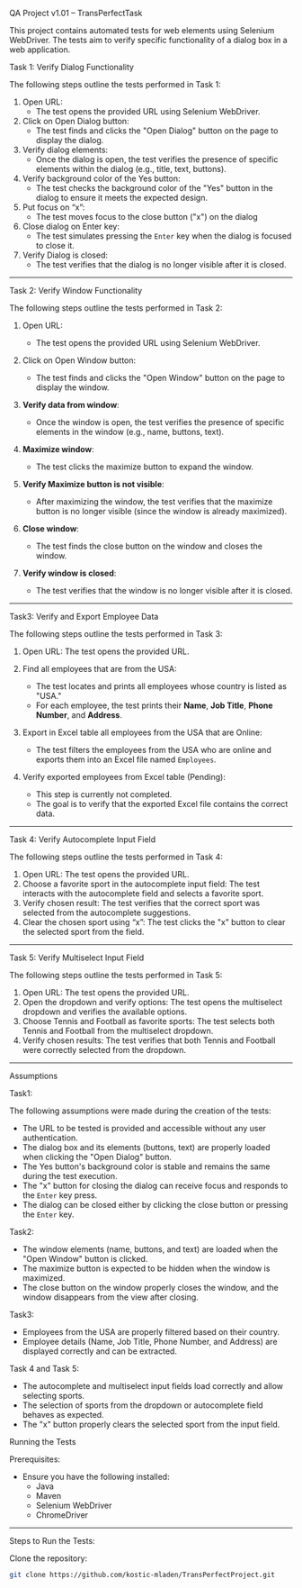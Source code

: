 QA Project v1.01 – TransPerfectTask

This project contains automated tests for web elements using Selenium WebDriver. 
The tests aim to verify specific functionality of a dialog box in a web application.

Task 1: Verify Dialog Functionality

The following steps outline the tests performed in Task 1:
1. Open URL:
   - The test opens the provided URL using Selenium WebDriver.
2. Click on Open Dialog button:
   - The test finds and clicks the "Open Dialog" button on the page to display the dialog.
3. Verify dialog elements:
   - Once the dialog is open, the test verifies the presence of specific elements within the dialog (e.g., title, text, buttons).
4. Verify background color of the Yes button:
   - The test checks the background color of the "Yes" button in the dialog to ensure it meets the expected design.
5. Put focus on “x”:
   - The test moves focus to the close button ("x") on the dialog
6. Close dialog on Enter key:
   - The test simulates pressing the `Enter` key when the dialog is focused to close it.
7. Verify Dialog is closed:
   - The test verifies that the dialog is no longer visible after it is closed.
---
Task 2: Verify Window Functionality

The following steps outline the tests performed in Task 2:

1. Open URL:
    - The test opens the provided URL using Selenium WebDriver.

2. Click on Open Window button:
    - The test finds and clicks the "Open Window" button on the page to display the window.

3. **Verify data from window**:
    - Once the window is open, the test verifies the presence of specific elements in the window (e.g., name, buttons, text).

4. **Maximize window**:
    - The test clicks the maximize button to expand the window.

5. **Verify Maximize button is not visible**:
    - After maximizing the window, the test verifies that the maximize button is no longer visible (since the window is already maximized).

6. **Close window**:
    - The test finds the close button on the window and closes the window.

7. **Verify window is closed**:
    - The test verifies that the window is no longer visible after it is closed.
---
Task3: Verify and Export Employee Data

The following steps outline the tests performed in Task 3:

1. Open URL: The test opens the provided URL.
2. Find all employees that are from the USA:
    - The test locates and prints all employees whose country is listed as "USA."
    - For each employee, the test prints their **Name**, **Job Title**, **Phone Number**, and **Address**.

3. Export in Excel table all employees from the USA that are Online:
   - The test filters the employees from the USA who are online and exports them into an Excel file named `Employees`.
4. Verify exported employees from Excel table (Pending):
   - This step is currently not completed.
   - The goal is to verify that the exported Excel file contains the correct data.
---
Task 4: Verify Autocomplete Input Field

The following steps outline the tests performed in Task 4:

1. Open URL: The test opens the provided URL.
2. Choose a favorite sport in the autocomplete input field: The test interacts with the autocomplete field and selects a favorite sport.
3. Verify chosen result: The test verifies that the correct sport was selected from the autocomplete suggestions.
4. Clear the chosen sport using “x”: The test clicks the "x" button to clear the selected sport from the field.
---
Task 5: Verify Multiselect Input Field

The following steps outline the tests performed in Task 5:

1. Open URL: The test opens the provided URL.
2. Open the dropdown and verify options: The test opens the multiselect dropdown and verifies the available options.
3. Choose Tennis and Football as favorite sports: The test selects both Tennis and Football from the multiselect dropdown.
4. Verify chosen results: The test verifies that both Tennis and Football were correctly selected from the dropdown.
---
Assumptions

Task1:

The following assumptions were made during the creation of the tests:
- The URL to be tested is provided and accessible without any user authentication.
- The dialog box and its elements (buttons, text) are properly loaded when clicking the "Open Dialog" button.
- The Yes button's background color is stable and remains the same during the test execution.
- The "x" button for closing the dialog can receive focus and responds to the `Enter` key press.
- The dialog can be closed either by clicking the close button or pressing the `Enter` key.

Task2:
- The window elements (name, buttons, and text) are loaded when the "Open Window" button is clicked.
- The maximize button is expected to be hidden when the window is maximized.
- The close button on the window properly closes the window, and the window disappears from the view after closing.

Task3:
- Employees from the USA are properly filtered based on their country.
- Employee details (Name, Job Title, Phone Number, and Address) are displayed correctly and can be extracted.

Task 4 and Task 5:
- The autocomplete and multiselect input fields load correctly and allow selecting sports.
- The selection of sports from the dropdown or autocomplete field behaves as expected.
- The "x" button properly clears the selected sport from the input field.

Running the Tests

Prerequisites:
- Ensure you have the following installed:
  - Java
  - Maven
  - Selenium WebDriver
  - ChromeDriver
---
Steps to Run the Tests:

Clone the repository:
   ```bash
   git clone https://github.com/kostic-mladen/TransPerfectProject.git



